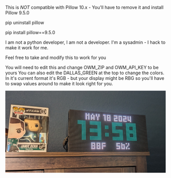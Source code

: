 This is *NOT* compatible with Pillow 10.x  - You'll have to remove it and install Pillow 9.5.0

pip uninstall pillow

pip install pillow==9.5.0

I am not a python developer, I am not a developer.  I'm a sysadmin - I hack to make it work for me.

Feel free to take and modify this to work for you

You will need to edit this and change OWM_ZIP and OWM_API_KEY to be yours
You can also edit the DALLAS_GREEN at the top to change the colors.  In it's current format it's RGB - but your display might be RBG so you'll have to swap values around to make it look right for you.

![](https://github.com/harmgsn/hackclock/blob/main/Example.png)
